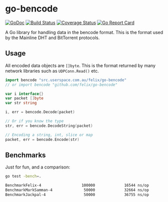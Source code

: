 # go-bencode

[![GoDoc](https://godoc.org/github.com/felix/go-bencode?status.svg)](http://godoc.org/github.com/felix/go-bencode)
[![Build Status](https://cloud.drone.io/api/badges/felix/go-bencode/status.svg)](https://cloud.drone.io/felix/go-bencode)
[![Coverage Status](https://coveralls.io/repos/github/felix/go-bencode/badge.svg?branch=master)](https://coveralls.io/github/felix/go-bencode?branch=master)
[![Go Report Card](https://goreportcard.com/badge/github.com/felix/go-bencode)](https://goreportcard.com/report/github.com/felix/go-bencode)

A Go library for handling data in the bencode format. This is the format used
by the Mainline DHT and BitTorrent protocols.

## Usage

All encoded data objects are `[]byte`. This is the format returned by many
network libraries such as `UDPConn.Read()` etc.

```go
import bencode "src.userspace.com.au/felix/go-bencode"
// or import bencode "github.com/felix/go-bencode"

var i interface{}
var packet []byte
var str string

i, err = bencode.Decode(packet)

// Or if you know the type
str, err = bencode.DecodeString(packet)

// Encoding a string, int, slice or map
packet, err = bencode.Encode(str)
```

## Benchmarks

Just for fun, and a comparison:

```sh
go test -bench=.

BenchmarkFelix-4                  100000             16544 ns/op
BenchmarkMarkSamman-4              50000             32664 ns/op
BenchmarkJackpal-4                 50000             36755 ns/op
```

